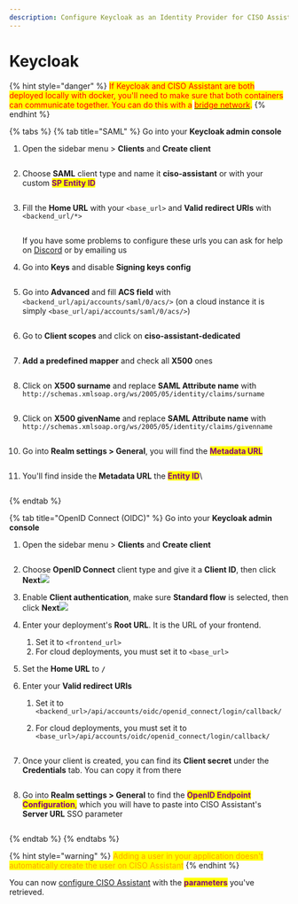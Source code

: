 ```yaml
---
description: Configure Keycloak as an Identity Provider for CISO Assistant
---
```


# Keycloak

{% hint style="danger" %}
<mark style="color:red;">If Keycloak and CISO Assistant are both deployed locally with docker, you'll need to make sure that both containers can communicate together. You can do this with a</mark> [<mark style="color:red;">bridge network</mark>](https://docs.docker.com/engine/network/drivers/bridge/)<mark style="color:red;">.</mark>
{% endhint %}

{% tabs %}
{% tab title="SAML" %}
Go into your **Keycloak admin console**

1.  Open the sidebar menu > **Clients** and **Create client**

    <figure><img src="../../.gitbook/assets/Screenshot 2024-08-20 09.40.06.png" alt=""><figcaption></figcaption></figure>
2.  Choose **SAML** client type and name it **ciso-assistant** or with your custom <mark style="color:purple;">**SP Entity ID**</mark>

    <figure><img src="../../.gitbook/assets/Screenshot 2024-08-20 09.41.23.png" alt=""><figcaption></figcaption></figure>
3.  Fill the **Home URL** with your `<base_url>` and **Valid redirect URIs** with `<backend_url/*>`

    <figure><img src="../../.gitbook/assets/Screenshot 2024-08-20 09.53.57.png" alt=""><figcaption></figcaption></figure>

    If you have some problems to configure these urls you can ask for help on [Discord](https://discord.gg/8C4X7ndQQ4) or by emailing us
4.  Go into **Keys** and disable **Signing keys config**

    <figure><img src="../../.gitbook/assets/Screenshot 2024-08-20 09.57.51.png" alt=""><figcaption></figcaption></figure>
5.  Go into **Advanced** and fill **ACS field** with `<backend_url/api/accounts/saml/0/acs/>` (on a cloud instance it is simply `<base_url/api/accounts/saml/0/acs/>`)

    <figure><img src="../../.gitbook/assets/Screenshot 2024-08-20 10.01.40.png" alt=""><figcaption></figcaption></figure>
6.  Go to **Client scopes** and click on **ciso-assistant-dedicated**

    <figure><img src="../../.gitbook/assets/Screenshot 2024-08-20 10.04.23.png" alt=""><figcaption></figcaption></figure>
7.  **Add a predefined mapper** and check all **X500** ones

    <figure><img src="../../.gitbook/assets/Screenshot 2024-08-20 10.07.22.png" alt=""><figcaption></figcaption></figure>
8.  Click on **X500 surname** and replace **SAML Attribute name** with `http://schemas.xmlsoap.org/ws/2005/05/identity/claims/surname`

    <figure><img src="../../.gitbook/assets/Screenshot 2024-08-20 11.00.15.png" alt=""><figcaption></figcaption></figure>
9.  Click on **X500 givenName** and replace **SAML Attribute name** with `http://schemas.xmlsoap.org/ws/2005/05/identity/claims/givenname`

    <figure><img src="../../.gitbook/assets/Screenshot 2024-08-20 11.02.11.png" alt=""><figcaption></figcaption></figure>


10. Go into **Realm settings > General**, you will find the <mark style="color:purple;">**Metadata URL**</mark>

    <figure><img src="../../.gitbook/assets/Screenshot 2024-08-20 11.14.57.png" alt=""><figcaption></figcaption></figure>
11. You'll find inside the **Metadata URL** the <mark style="color:purple;">**Entity ID**</mark>\


    <figure><img src="../../.gitbook/assets/Screenshot 2024-08-20 11.15.46.png" alt=""><figcaption></figcaption></figure>


{% endtab %}

{% tab title="OpenID Connect (OIDC)" %}
Go into your **Keycloak admin console**

1.  Open the sidebar menu > **Clients** and **Create client**

    <figure><img src="../../.gitbook/assets/Screenshot 2024-08-20 09.40.06.png" alt=""><figcaption></figcaption></figure>
2. Choose **OpenID Connect** client type and give it a **Client ID**, then click **Next**![](../../.gitbook/assets/image.png)
3.  Enable **Client authentication**, make sure **Standard flow** is selected, then click **Next**![](<../../.gitbook/assets/image (1).png>)


4. Enter your deployment's **Root URL**. It is the URL of your frontend.
   1. Set it to `<frontend_url>`&#x20;
   2. For cloud deployments, you must set it to `<base_url>`
5. Set the **Home URL** to **`/`**
6. Enter your **Valid redirect URIs**
   1. Set it to `<backend_url>/api/accounts/oidc/openid_connect/login/callback/`&#x20;
   2.  For cloud deployments, you must set it to `<base_url>/api/accounts/oidc/openid_connect/login/callback/`

       <figure><img src="../../.gitbook/assets/image (2).png" alt=""><figcaption></figcaption></figure>
7.  Once your client is created, you can find its **Client secret** under the **Credentials** tab. You can copy it from there

    <figure><img src="../../.gitbook/assets/image (3).png" alt=""><figcaption></figcaption></figure>
8.  Go into **Realm settings > General** to find the <mark style="color:purple;">**OpenID Endpoint Configuration**</mark><mark style="color:purple;">,</mark> which you will have to paste into CISO Assistant's **Server URL** SSO parameter

    <figure><img src="../../.gitbook/assets/image (5).png" alt=""><figcaption></figcaption></figure>
{% endtab %}
{% endtabs %}

{% hint style="warning" %}
<mark style="color:orange;">Adding a user in your application doesn't automatically create the user on CISO Assistant</mark>
{% endhint %}

You can now [configure CISO Assistant](https://intuitem.gitbook.io/ciso-assistant/features-highlights/sso#configure-ciso-assistant-with-saml) with the <mark style="color:purple;">**parameters**</mark> you've retrieved.
